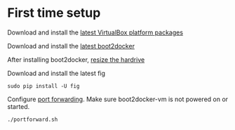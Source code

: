 # First time setup

Download and install the [latest VirtualBox platform packages](https://www.virtualbox.org/wiki/Downloads)

Download and install the [latest boot2docker](https://github.com/boot2docker/osx-installer/releases)

After installing boot2docker, [resize the hardrive](boot2docker-init.sh)

Download and install the latest fig
```
sudo pip install -U fig
```

Configure [port forwarding](portforward.sh). Make sure boot2docker-vm is not powered on or started.
```
./portforward.sh
```

